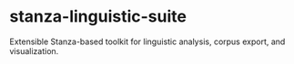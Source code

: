 # stanza-linguistic-suite
Extensible Stanza-based toolkit for linguistic analysis, corpus export, and visualization.
